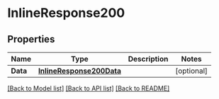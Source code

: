 # InlineResponse200

## Properties

Name | Type | Description | Notes
------------ | ------------- | ------------- | -------------
**Data** | [**InlineResponse200Data**](inline_response_200_data.md) |  | [optional] 

[[Back to Model list]](../README.md#documentation-for-models) [[Back to API list]](../README.md#documentation-for-api-endpoints) [[Back to README]](../README.md)


